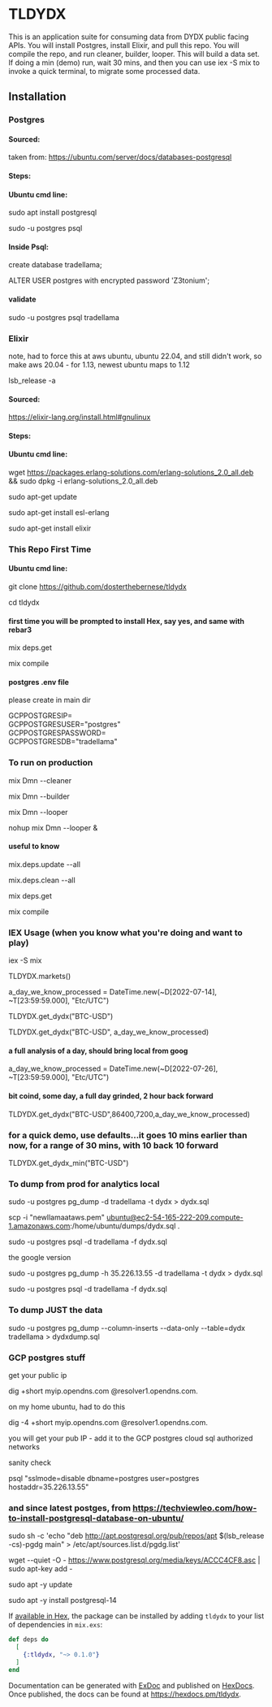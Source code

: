 # TLDYDX

This is an application suite for consuming data from DYDX public facing APIs.  You will install Postgres, install Elixir, and pull this repo.  You will compile the repo, and run cleaner, builder, looper.  This will build a data set.  If doing a min (demo) run, wait 30 mins, and then you can use iex -S mix to invoke a quick terminal, to migrate some processed data.

## Installation


### Postgres
#### Sourced:

taken from: https://ubuntu.com/server/docs/databases-postgresql  


#### Steps:  

#### Ubuntu cmd line:  

sudo apt install postgresql  

sudo -u postgres psql  


#### Inside Psql:  

create database tradellama;  

ALTER USER postgres with encrypted password 'Z3tonium';  

#### validate

sudo -u postgres psql tradellama



### Elixir

note, had to force this at aws ubuntu, ubuntu 22.04, and still didn't work, so make aws 20.04 - for 1.13, newest ubuntu maps to 1.12  

lsb_release -a    

#### Sourced:

https://elixir-lang.org/install.html#gnulinux  

#### Steps:  
#### Ubuntu cmd line:  

wget https://packages.erlang-solutions.com/erlang-solutions_2.0_all.deb && sudo dpkg -i erlang-solutions_2.0_all.deb  

sudo apt-get update  

sudo apt-get install esl-erlang  

sudo apt-get install elixir  


### This Repo First Time
#### Ubuntu cmd line:  


git clone https://github.com/dosterthebernese/tldydx  

cd tldydx  

#### first time you will be prompted to install Hex, say yes, and same with rebar3

mix deps.get  

mix compile  

#### postgres .env file

please create in main dir

GCPPOSTGRESIP=<get from gcp or localhost if on local machine etc>  
GCPPOSTGRESUSER="postgres"  
GCPPOSTGRESPASSWORD=<you need to set one>  
GCPPOSTGRESDB="tradellama"  



### To run on production  

mix Dmn --cleaner  

mix Dmn --builder  

mix Dmn --looper

nohup mix Dmn --looper &

#### useful to know

mix.deps.update --all  

mix.deps.clean --all  

mix deps.get  

mix compile  

### IEX Usage (when you know what you're doing and want to play)

iex -S mix  

TLDYDX.markets()  

a_day_we_know_processed = DateTime.new(~D[2022-07-14], ~T[23:59:59.000], "Etc/UTC")  

TLDYDX.get_dydx("BTC-USD") 

TLDYDX.get_dydx("BTC-USD", a_day_we_know_processed)  

#### a full analysis of a day, should bring local from goog

a_day_we_know_processed = DateTime.new(~D[2022-07-26], ~T[23:59:59.000], "Etc/UTC")  

#### bit coind, some day, a full day grinded, 2 hour back forward

TLDYDX.get_dydx("BTC-USD",86400,7200,a_day_we_know_processed)  

### for a quick demo, use defaults...it goes 10 mins earlier than now, for a range of 30 mins, with 10 back 10 forward

TLDYDX.get_dydx_min("BTC-USD")  


### To dump from prod for analytics local  

sudo -u postgres pg_dump -d tradellama -t dydx > dydx.sql  

scp -i "newllamaataws.pem" ubuntu@ec2-54-165-222-209.compute-1.amazonaws.com:/home/ubuntu/dumps/dydx.sql .  

sudo -u postgres psql -d tradellama -f dydx.sql  

the google version  

sudo -u postgres pg_dump -h 35.226.13.55 -d tradellama -t dydx > dydx.sql  

sudo -u postgres psql -d tradellama -f dydx.sql  



### To dump JUST the data

sudo -u postgres pg_dump --column-inserts --data-only --table=dydx tradellama > dydxdump.sql

### GCP postgres stuff

get your public ip  

dig +short myip.opendns.com @resolver1.opendns.com.  

on my home ubuntu, had to do this  

dig -4 +short myip.opendns.com @resolver1.opendns.com.

you will get your pub IP - add it to the GCP postgres cloud sql authorized networks  

sanity check  

psql "sslmode=disable dbname=postgres user=postgres hostaddr=35.226.13.55"  


### and since latest postges, from https://techviewleo.com/how-to-install-postgresql-database-on-ubuntu/  

sudo sh -c 'echo "deb http://apt.postgresql.org/pub/repos/apt $(lsb_release -cs)-pgdg main" > /etc/apt/sources.list.d/pgdg.list'

wget --quiet -O - https://www.postgresql.org/media/keys/ACCC4CF8.asc | sudo apt-key add -  

sudo apt -y update  

sudo apt -y install postgresql-14  

If [available in Hex](https://hex.pm/docs/publish), the package can be installed
by adding `tldydx` to your list of dependencies in `mix.exs`:

```elixir
def deps do
  [
    {:tldydx, "~> 0.1.0"}
  ]
end
```

Documentation can be generated with [ExDoc](https://github.com/elixir-lang/ex_doc)
and published on [HexDocs](https://hexdocs.pm). Once published, the docs can
be found at <https://hexdocs.pm/tldydx>.



